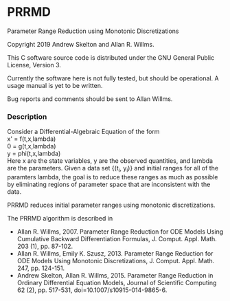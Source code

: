 # PRRMD
Parameter Range Reduction using Monotonic Discretizations

Copyright 2019 Andrew Skelton and Allan R. Willms.

This C software source code is distributed under the GNU General Public License, Version 3.

Currently the software here is not fully tested, but should be operational.  A usage manual is yet to be written.

Bug reports and comments should be sent to Allan Willms.

<h3>Description</h3>

Consider a Differential-Algebraic Equation of the form<br>
x' = f(t,x,lambda)<br>
0 = g(t,x,lambda)<br>
y = phi(t,x,lambda)<br>
Here x are the state variables, y are the observed quantities, and lambda are the parameters.  Given a data set {(t<sub>i</sub>, y<sub>i</sub>)} and initial ranges for all of the paramters lambda, the goal is to reduce these ranges as much as possible by eliminating regions of parameter space that are inconsistent with the data.
   
PRRMD reduces initial parameter ranges using monotonic discretizations.  

The PRRMD algorithm is described in
<ul> 
  <li> Allan R. Willms, 2007. Parameter Range Reduction for ODE Models Using Cumulative Backward Differentiation Formulas, J. Comput. Appl. Math. 203 (1), pp. 87-102. 
    <li> Allan R. Willms, Emily K. Szusz, 2013. Parameter Range Reduction for ODE Models Using Monotonic Discretizations, J. Comput. Appl. Math. 247, pp. 124-151. 
      <li> Andrew Skelton, Allan R. Willms, 2015. Parameter Range Reduction in Ordinary Differential Equation Models, Journal of Scientific Computing 62 (2), pp. 517-531, doi=10.1007/s10915-014-9865-6.
 </ul>
  
